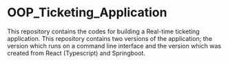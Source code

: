 # OOP_Ticketing_Application
This repository contains the codes for building a Real-time ticketing application. This repository contains two versions of the application; the version which runs on a command line interface and the version which was created from React (Typescript) and Springboot.  
